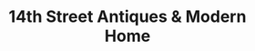 ---
title: "14th Street Antiques & Modern Home"
url: /atlanta/14th-street-antiques-and-modern-home/
shop: furniture
---